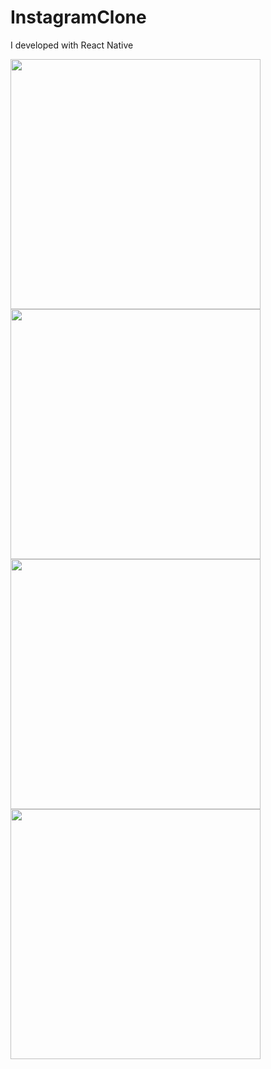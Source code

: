 # InstagramClone
I developed with React Native

<img src="https://firebasestorage.googleapis.com/v0/b/savas-delisi.appspot.com/o/Screenshot_1662154330.png?alt=media&token=cf28b067-3931-42a4-8728-0f4b275bed67" width="400"> <img src="https://firebasestorage.googleapis.com/v0/b/savas-delisi.appspot.com/o/Screenshot_1662154334.png?alt=media&token=ff4d99db-6793-4519-bc16-ec5a56fd0a6f" width="400"> <img src="https://firebasestorage.googleapis.com/v0/b/savas-delisi.appspot.com/o/Screenshot_1662154364.png?alt=media&token=0ac615ca-03a3-44b7-ac5f-4a085537d78b" width="400"> <img src="https://firebasestorage.googleapis.com/v0/b/savas-delisi.appspot.com/o/Screenshot_1662154372.png?alt=media&token=72df4d0f-a68f-4331-8194-23d63d082bbb" width="400">
